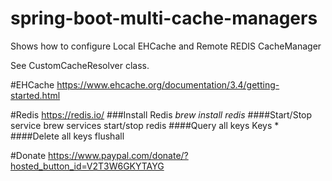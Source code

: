 # spring-boot-multi-cache-managers
Shows how to configure Local EHCache and Remote REDIS CacheManager

See CustomCacheResolver class.

#EHCache
https://www.ehcache.org/documentation/3.4/getting-started.html

#Redis
https://redis.io/
###Install Redis
_brew install redis_
####Start/Stop service
brew services start/stop redis
####Query all keys
Keys *
####Delete all keys
flushall

#Donate
https://www.paypal.com/donate/?hosted_button_id=V2T3W6GKYTAYG